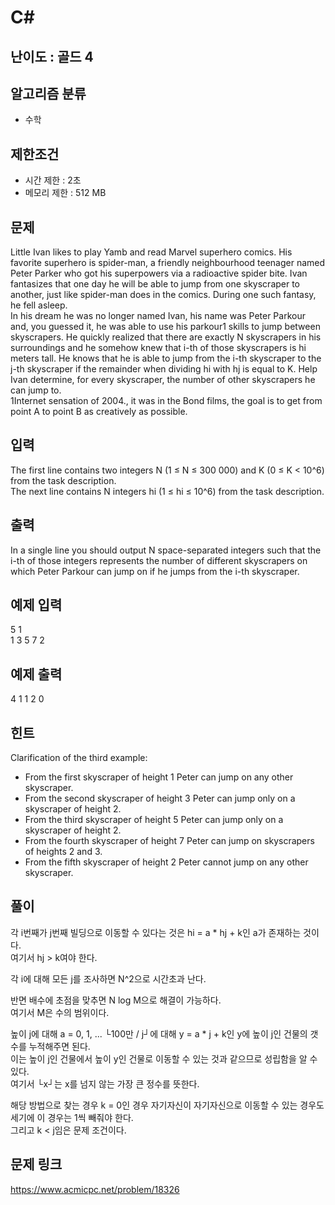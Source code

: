 # C#

## 난이도 : 골드 4

## 알고리즘 분류
  - 수학

## 제한조건
  - 시간 제한 : 2초
  - 메모리 제한 : 512 MB

## 문제
Little Ivan likes to play Yamb and read Marvel superhero comics. His favorite superhero is spider-man, a friendly neighbourhood teenager named Peter Parker who got his superpowers via a radioactive spider bite. Ivan fantasizes that one day he will be able to jump from one skyscraper to another, just like spider-man does in the comics. During one such fantasy, he fell asleep.<br/>
In his dream he was no longer named Ivan, his name was Peter Parkour and, you guessed it, he was able to use his parkour1 skills to jump between skyscrapers. He quickly realized that there are exactly N skyscrapers in his surroundings and he somehow knew that i-th of those skyscrapers is hi meters tall. He knows that he is able to jump from the i-th skyscraper to the j-th skyscraper if the remainder when dividing hi with hj is equal to K. Help Ivan determine, for every skyscraper, the number of other skyscrapers he can jump to.<br/>
1Internet sensation of 2004., it was in the Bond films, the goal is to get from point A to point B as creatively as possible.<br/>


## 입력
The first line contains two integers N (1 ≤ N ≤ 300 000) and K (0 ≤ K < 10^6) from the task description.<br/>
The next line contains N integers hi (1 ≤ hi ≤ 10^6) from the task description.<br/>


## 출력
In a single line you should output N space-separated integers such that the i-th of those integers represents the number of different skyscrapers on which Peter Parkour can jump on if he jumps from the i-th skyscraper.<br/>


## 예제 입력
5 1<br/>
1 3 5 7 2<br/>


## 예제 출력
4 1 1 2 0<br/>


## 힌트
Clarification of the third example:<br/>

  - From the first skyscraper of height 1 Peter can jump on any other skyscraper.
  - From the second skyscraper of height 3 Peter can jump only on a skyscraper of height 2.
  - From the third skyscraper of height 5 Peter can jump only on a skyscraper of height 2.
  - From the fourth skyscraper of height 7 Peter can jump on skyscrapers of heights 2 and 3.
  - From the fifth skyscraper of height 2 Peter cannot jump on any other skyscraper.


## 풀이
각 i번째가 j번째 빌딩으로 이동할 수 있다는 것은 hi = a * hj + k인 a가 존재하는 것이다.<br/>
여기서 hj > k여야 한다.<br/>


각 i에 대해 모든 j를 조사하면 N^2으로 시간초과 난다.<br/>


반면 배수에 초점을 맞추면 N log M으로 해결이 가능하다.<br/>
여기서 M은 수의 범위이다.<br/>


높이 j에 대해 a = 0, 1, ... └100만 / j┘에 대해 y = a * j + k인 y에 높이 j인 건물의 갯수를 누적해주면 된다.<br/>
이는 높이 j인 건물에서 높이 y인 건물로 이동할 수 있는 것과 같으므로 성립함을 알 수 있다.<br/> 
여기서 └x┘는 x를 넘지 않는 가장 큰 정수를 뜻한다.<br/>


해당 방법으로 찾는 경우 k = 0인 경우 자기자신이 자기자신으로 이동할 수 있는 경우도 세기에 이 경우는 1씩 빼줘야 한다.<br/>
그리고 k < j임은 문제 조건이다.<br/>


## 문제 링크
https://www.acmicpc.net/problem/18326